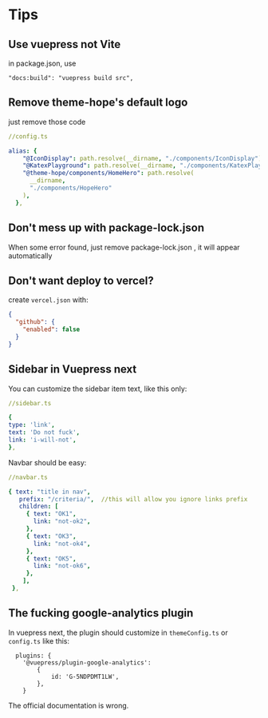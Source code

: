 # Tips

## Use vuepress not Vite

in package.json, use

```
"docs:build": "vuepress build src",
```

## Remove theme-hope's default logo

just remove those code

```yaml
//config.ts

alias: {
    "@IconDisplay": path.resolve(__dirname, "./components/IconDisplay"),
    "@KatexPlayground": path.resolve(__dirname, "./components/KatexPlayground"),
    "@theme-hope/components/HomeHero": path.resolve(
      __dirname,
      "./components/HopeHero"
    ),
  },
```

## Don't mess up with package-lock.json

When some error found, just remove package-lock.json , it will appear automatically 

## Don't want deploy to vercel?

create `vercel.json` with:

```json
{
  "github": {
    "enabled": false
  }
}
```

## Sidebar in Vuepress next

You can customize the sidebar item text, like this only:

```yaml
//sidebar.ts 

{
type: 'link',
text: 'Do not fuck',
link: 'i-will-not',          
},
```

Navbar should be easy:

```yaml
//navbar.ts

{ text: "title in nav", 
   prefix: "/criteria/",  //this will allow you ignore links prefix
   children: [
	 { text: "OK1",
	   link: "not-ok2", 
	 },
	 { text: "OK3",
	   link: "not-ok4", 
	 },
	 { text: "OK5",
	   link: "not-ok6", 
	 },
	],	
 }, 
```

## The fucking google-analytics plugin

In vuepress next, the plugin should customize in `themeConfig.ts` or `config.ts` like this:

```
  plugins: {
	'@vuepress/plugin-google-analytics':
      	{
        	id: 'G-5NDPDMT1LW',
      	},
    }  
```

The official documentation is wrong.
